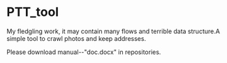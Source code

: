 # PTT_tool
<p>My fledgling work, it may contain many flows and terrible data structure.</p?
<p>A simple tool to crawl photos and keep addresses.</p>
<p>Please download manual--"doc.docx" in repositories.</p>
